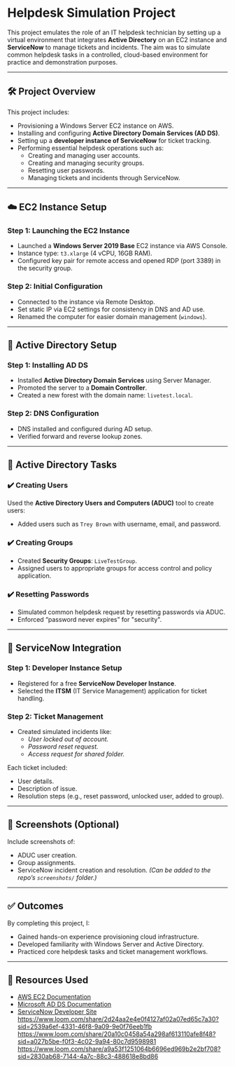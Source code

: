 
# Helpdesk Simulation Project

This project emulates the role of an IT helpdesk technician by setting up a virtual environment that integrates **Active Directory** on an EC2 instance and **ServiceNow** to manage tickets and incidents. The aim was to simulate common helpdesk tasks in a controlled, cloud-based environment for practice and demonstration purposes.

---

## 🛠️ Project Overview

This project includes:

- Provisioning a Windows Server EC2 instance on AWS.
- Installing and configuring **Active Directory Domain Services (AD DS)**.
- Setting up a **developer instance of ServiceNow** for ticket tracking.
- Performing essential helpdesk operations such as:
  - Creating and managing user accounts.
  - Creating and managing security groups.
  - Resetting user passwords.
  - Managing tickets and incidents through ServiceNow.

---

## ☁️ EC2 Instance Setup

### Step 1: Launching the EC2 Instance
- Launched a **Windows Server 2019 Base** EC2 instance via AWS Console.
- Instance type: `t3.xlarge` (4 vCPU, 16GB RAM).
- Configured key pair for remote access and opened RDP (port 3389) in the security group.

### Step 2: Initial Configuration
- Connected to the instance via Remote Desktop.
- Set static IP via EC2 settings for consistency in DNS and AD use.
- Renamed the computer for easier domain management (`windows`).

---

## 🧱 Active Directory Setup

### Step 1: Installing AD DS
- Installed **Active Directory Domain Services** using Server Manager.
- Promoted the server to a **Domain Controller**.
- Created a new forest with the domain name: `livetest.local`.

### Step 2: DNS Configuration
- DNS installed and configured during AD setup.
- Verified forward and reverse lookup zones.

---

## 👤 Active Directory Tasks

### ✔️ Creating Users
Used the **Active Directory Users and Computers (ADUC)** tool to create users:
- Added users such as `Trey Brown` with username, email, and password.

### ✔️ Creating Groups
- Created **Security Groups**: `LiveTestGroup`.
- Assigned users to appropriate groups for access control and policy application.

### ✔️ Resetting Passwords
- Simulated common helpdesk request by resetting passwords via ADUC.
- Enforced “password never expires” for "security".

---

## 🧾 ServiceNow Integration

### Step 1: Developer Instance Setup
- Registered for a free **ServiceNow Developer Instance**.
- Selected the **ITSM** (IT Service Management) application for ticket handling.

### Step 2: Ticket Management
- Created simulated incidents like:
  - *User locked out of account.*
  - *Password reset request.*
  - *Access request for shared folder.*

Each ticket included:
- User details.
- Description of issue.
- Resolution steps (e.g., reset password, unlocked user, added to group).

---

## 📸 Screenshots (Optional)
Include screenshots of:
- ADUC user creation.
- Group assignments.
- ServiceNow incident creation and resolution.
*(Can be added to the repo’s `screenshots/` folder.)*

---

## ✅ Outcomes

By completing this project, I:
- Gained hands-on experience provisioning cloud infrastructure.
- Developed familiarity with Windows Server and Active Directory.
- Practiced core helpdesk tasks and ticket management workflows.

---

## 🔗 Resources Used

- [AWS EC2 Documentation](https://docs.aws.amazon.com/ec2/)
- [Microsoft AD DS Documentation](https://learn.microsoft.com/en-us/windows-server/identity/ad-ds/)
- [ServiceNow Developer Site](https://developer.servicenow.com/)
https://www.loom.com/share/2d24aa2e4e0f4127af02a07ed65c7a30?sid=2539a6ef-4331-46f8-9a09-9e0f76eeb1fb
https://www.loom.com/share/20a10c0458a54a298af613110afe8f48?sid=a027b5be-f0f3-4c02-9a94-80c7d9598981
https://www.loom.com/share/a9a53f1251064b6696ed969b2e2bf708?sid=2830ab68-7144-4a7c-88c3-488618e8bd86
